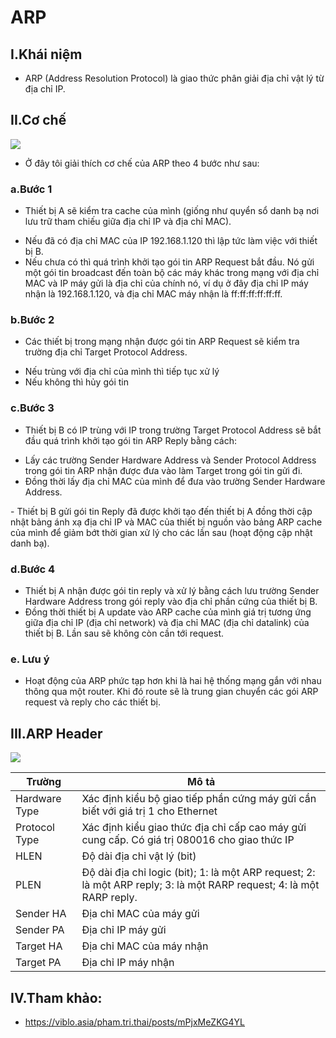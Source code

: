 # ARP
## I.Khái niệm
- ARP (Address Resolution Protocol) là giao thức phân giải địa chỉ vật lý từ địa chỉ IP.

## II.Cơ chế

<img src="http://i.imgur.com/ZCEJa4I.png">

- Ở đây tôi giải thích cơ chế của ARP theo 4 bước như sau:

### a.Bước 1

- Thiết bị A sẽ kiểm tra cache của mình (giống như quyển sổ danh bạ nơi lưu trữ tham chiếu giữa địa chỉ IP và địa chỉ MAC).
 <ul>
  <li>Nếu đã có địa chỉ MAC của IP 192.168.1.120 thì lập tức làm việc với thiết bị B.</li>
  <li>Nếu chưa có thì quá trình khởi tạo gói tin ARP Request bắt đầu. Nó gửi một gói tin broadcast đến toàn bộ các máy khác trong mạng với địa chỉ MAC và IP máy gửi là địa chỉ của chính nó, ví dụ ở đây địa chỉ IP máy nhận là 192.168.1.120, và địa chỉ MAC máy nhận là ff:ff:ff:ff:ff:ff.</li>
  </ul>

### b.Bước 2

- Các thiết bị trong mạng nhận được gói tin ARP Request sẽ kiểm tra trường địa chỉ Target Protocol Address.
 <ul>
  <li>Nếu trùng với địa chỉ của mình thì tiếp tục xử lý</li>
  <li>Nếu không thì hủy gói tin</li>
  </ul>

### c.Bước 3

- Thiết bị B có IP trùng với IP trong trường Target Protocol Address sẽ bắt đầu quá trình khởi tạo gói tin ARP Reply bằng cách:
 <ul>
  <li>Lấy các trường Sender Hardware Address và Sender Protocol Address trong gói tin ARP nhận được đưa vào làm Target trong gói tin gửi đi.</li>
  <li>Đồng thời lấy địa chỉ MAC của mình để đưa vào trường Sender Hardware Address.</li>
  </ul>
- Thiết bị B gửi gói tin Reply đã được khởi tạo đến thiết bị A đồng thời cập nhật bảng ánh xạ địa chỉ IP và MAC của thiết bị nguồn vào bảng ARP cache của mình để giảm bớt thời gian xử lý cho các lần sau (hoạt động cập nhật danh bạ).

### d.Bước 4

- Thiết bị A nhận được gói tin reply và xử lý bằng cách lưu trường Sender Hardware Address trong gói reply vào địa chỉ phần cứng của thiết bị B.
- Đồng thời thiết bị A update vào ARP cache của mình giá trị tương ứng giữa địa chỉ IP (địa chỉ network) và địa chỉ MAC (địa chỉ datalink) của thiết bị B. Lần sau sẽ không còn cần tới request.

### e. Lưu ý
- Hoạt động của ARP phức tạp hơn khi là hai hệ thống mạng gắn với nhau thông qua một router. Khi đó route sẽ là trung gian chuyển các gói ARP request và reply cho các thiết bị.

## III.ARP Header

<img src="http://i.imgur.com/hXRNka5.png">

| Trường | Mô tả |
|--------|-------|
| Hardware Type | Xác định kiểu bộ giao tiếp phần cứng máy gửi cần biết với giá trị 1 cho Ethernet |
| Protocol Type | Xác định kiểu giao thức địa chỉ cấp cao máy gửi cung cấp. Có giá trị 080016 cho giao thức IP |
| HLEN | Độ dài địa chỉ vật lý (bit) |
| PLEN | Độ dài địa chỉ logic (bit); 1: là một ARP request; 2: là một ARP reply; 3: là một RARP request; 4: là một RARP reply. |
| Sender HA | Địa chỉ MAC của máy gửi |
| Sender PA | Địa chỉ IP máy gửi |
| Target HA | Địa chỉ MAC của máy nhận |
| Target PA | Địa chỉ IP máy nhận |

## IV.Tham khảo:
- https://viblo.asia/pham.tri.thai/posts/mPjxMeZKG4YL
